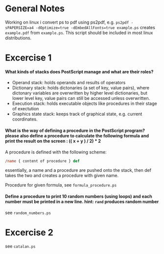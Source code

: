 # General Notes
Working on linux i convert ps to pdf using ps2pdf, e.g. `ps2pdf -sPAPERSIZE=a4 -dOptimize=true -dEmbedAllFonts=true example.ps` creates `example.pdf` from `example.ps`.
This script should be included in most linux distributions.

# Excercise 1
#### What kinds of stacks does PostScript manage and what are their roles?
* Operand stack: holds operands and results of operators
* Dictionary stack: holds dictonaries (a set of key, value pairs), where dictonary variables are overwritten by higher level dictionaries, but lower level key, value pairs can still be accessed unless overwritten.
* Execution stack: holds executable objects like procedures in their stage of exectution
* Graphics state stack: keeps track of graphical state, e.g. current coordinates.

#### What is the way of defining a procedure in the PostScript program? please also define a procedure to calculate the following formula and print the result on the screen : (( x + y ) / 2) * 2
A procedure is defined with the following scheme:
```ps
/name { content of procedure } def
```
essentially, a name and a procedure are pushed onto the stack, then def takes the two and creates a procedure with given name.

Procedure for given formula, see `formula_procedure.ps`

#### Define a procedure to print 10 random numbers (using loops) and each number must be printed in a new line. hint: `rand` produces random number
see `random_numbers.ps`

# Excercise 2
see `catalan.ps`
